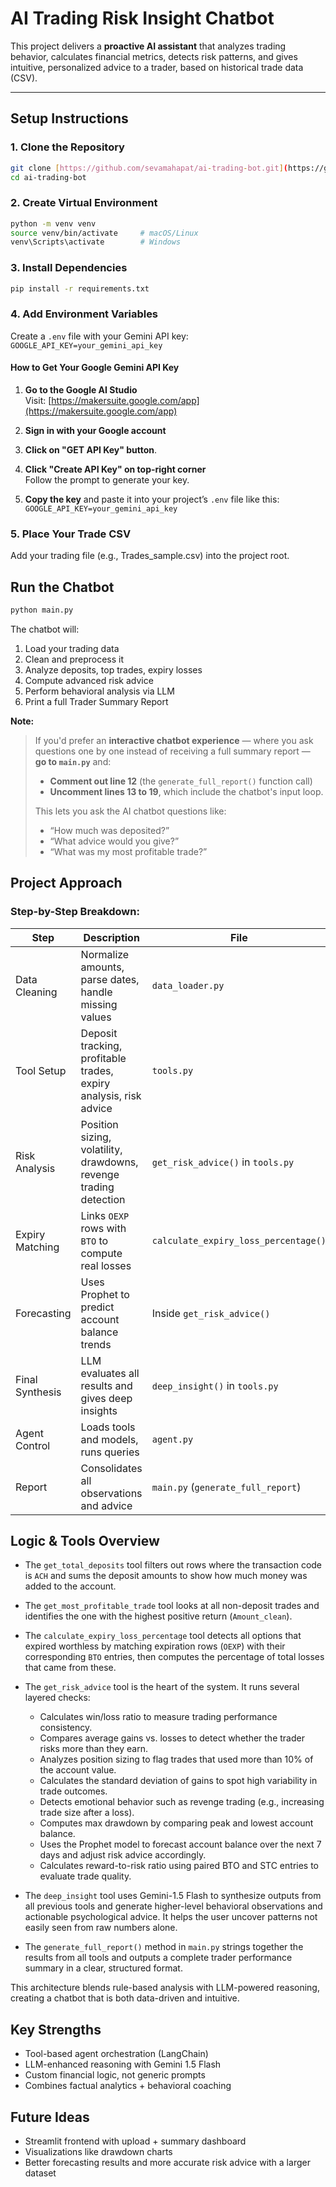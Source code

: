 # AI Trading Risk Insight Chatbot

This project delivers a **proactive AI assistant** that analyzes trading behavior, calculates financial metrics, detects risk patterns, and gives intuitive, personalized advice to a trader, based on historical trade data (CSV).

---

## Setup Instructions

### 1. Clone the Repository

```bash
git clone [https://github.com/sevamahapat/ai-trading-bot.git](https://github.com/sevamahapat/AITradingBot.git)
cd ai-trading-bot
```

### 2. Create Virtual Environment

```bash
python -m venv venv
source venv/bin/activate     # macOS/Linux
venv\Scripts\activate        # Windows
```

### 3. Install Dependencies

```bash
pip install -r requirements.txt
```

### 4. Add Environment Variables

Create a `.env` file with your Gemini API key: `GOOGLE_API_KEY=your_gemini_api_key`

#### How to Get Your Google Gemini API Key

1. **Go to the Google AI Studio**  
   Visit: [https://makersuite.google.com/app](https://makersuite.google.com/app)

2. **Sign in with your Google account**

3. **Click on "GET API Key" button**.

4. **Click "Create API Key" on top-right corner**  
   Follow the prompt to generate your key.

5. **Copy the key** and paste it into your project’s `.env` file like this: `GOOGLE_API_KEY=your_gemini_api_key`

### 5. Place Your Trade CSV

Add your trading file (e.g., Trades_sample.csv) into the project root.

## Run the Chatbot

```bash
python main.py
```

The chatbot will:

1. Load your trading data
2. Clean and preprocess it
3. Analyze deposits, top trades, expiry losses
4. Compute advanced risk advice
5. Perform behavioral analysis via LLM
6. Print a full Trader Summary Report

**Note:**

> If you'd prefer an **interactive chatbot experience** — where you ask questions one by one instead of receiving a full summary report —  
> **go to `main.py`** and:
>
> - **Comment out line 12** (the `generate_full_report()` function call)
> - **Uncomment lines 13 to 19**, which include the chatbot's input loop.
>
> This lets you ask the AI chatbot questions like:
>
> - “How much was deposited?”
> - “What advice would you give?”
> - “What was my most profitable trade?”

## Project Approach

### Step-by-Step Breakdown:

| Step            | Description                                                       | File                                 |
| --------------- | ----------------------------------------------------------------- | ------------------------------------ |
| Data Cleaning   | Normalize amounts, parse dates, handle missing values             | `data_loader.py`                     |
| Tool Setup      | Deposit tracking, profitable trades, expiry analysis, risk advice | `tools.py`                           |
| Risk Analysis   | Position sizing, volatility, drawdowns, revenge trading detection | `get_risk_advice()` in `tools.py`    |
| Expiry Matching | Links `OEXP` rows with `BTO` to compute real losses               | `calculate_expiry_loss_percentage()` |
| Forecasting     | Uses Prophet to predict account balance trends                    | Inside `get_risk_advice()`           |
| Final Synthesis | LLM evaluates all results and gives deep insights                 | `deep_insight()` in `tools.py`       |
| Agent Control   | Loads tools and models, runs queries                              | `agent.py`                           |
| Report          | Consolidates all observations and advice                          | `main.py` (`generate_full_report`)   |

## Logic & Tools Overview

- The `get_total_deposits` tool filters out rows where the transaction code is `ACH` and sums the deposit amounts to show how much money was added to the account.

- The `get_most_profitable_trade` tool looks at all non-deposit trades and identifies the one with the highest positive return (`Amount_clean`).

- The `calculate_expiry_loss_percentage` tool detects all options that expired worthless by matching expiration rows (`OEXP`) with their corresponding `BTO` entries, then computes the percentage of total losses that came from these.

- The `get_risk_advice` tool is the heart of the system. It runs several layered checks:

  - Calculates win/loss ratio to measure trading performance consistency.
  - Compares average gains vs. losses to detect whether the trader risks more than they earn.
  - Analyzes position sizing to flag trades that used more than 10% of the account value.
  - Calculates the standard deviation of gains to spot high variability in trade outcomes.
  - Detects emotional behavior such as revenge trading (e.g., increasing trade size after a loss).
  - Computes max drawdown by comparing peak and lowest account balance.
  - Uses the Prophet model to forecast account balance over the next 7 days and adjust risk advice accordingly.
  - Calculates reward-to-risk ratio using paired BTO and STC entries to evaluate trade quality.

- The `deep_insight` tool uses Gemini-1.5 Flash to synthesize outputs from all previous tools and generate higher-level behavioral observations and actionable psychological advice. It helps the user uncover patterns not easily seen from raw numbers alone.

- The `generate_full_report()` method in `main.py` strings together the results from all tools and outputs a complete trader performance summary in a clear, structured format.

This architecture blends rule-based analysis with LLM-powered reasoning, creating a chatbot that is both data-driven and intuitive.

## Key Strengths

- Tool-based agent orchestration (LangChain)
- LLM-enhanced reasoning with Gemini 1.5 Flash
- Custom financial logic, not generic prompts
- Combines factual analytics + behavioral coaching

## Future Ideas

- Streamlit frontend with upload + summary dashboard
- Visualizations like drawdown charts
- Better forecasting results and more accurate risk advice with a larger dataset
